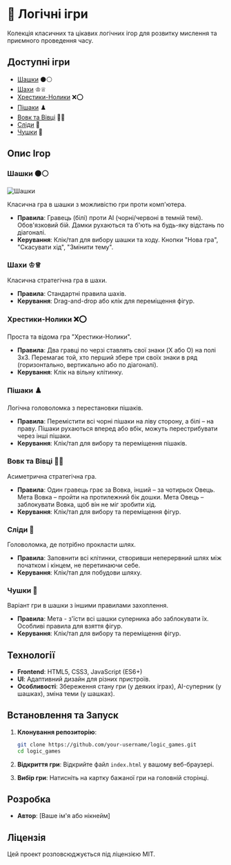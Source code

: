 # 🧠 Логічні ігри

Колекція класичних та цікавих логічних ігор для розвитку мислення та приємного проведення часу.

## Доступні ігри

- [Шашки](#шашки) ⚫⚪
- [Шахи](#шахи) ♔♕
- [Хрестики-Нолики](#хрестики-нолики) ❌⭕
- [Пішаки](#пішаки) ♟️
- [Вовк та Вівці](#вовк-та-вівці) 🐺🐑
- [Сліди](#сліди) 👣
- [Чушки](#чушки) 🐗

## Опис Ігор

### Шашки ⚫⚪

![Шашки](https://i.imgur.com/UxfyY8e.png)

Класична гра в шашки з можливістю гри проти комп'ютера.

- **Правила**: Гравець (білі) проти AI (чорні/червоні в темній темі). Обов'язковий бій. Дамки рухаються та б'ють на будь-яку відстань по діагоналі.
- **Керування**: Клік/тап для вибору шашки та ходу. Кнопки "Нова гра", "Скасувати хід", "Змінити тему".

### Шахи ♔♕

Класична стратегічна гра в шахи.

- **Правила**: Стандартні правила шахів.
- **Керування**: Drag-and-drop або клік для переміщення фігур.

### Хрестики-Нолики ❌⭕

Проста та відома гра "Хрестики-Нолики".

- **Правила**: Два гравці по черзі ставлять свої знаки (X або O) на полі 3x3. Перемагає той, хто перший збере три своїх знаки в ряд (горизонтально, вертикально або по діагоналі).
- **Керування**: Клік на вільну клітинку.

### Пішаки ♟️

Логічна головоломка з перестановки пішаків.

- **Правила**: Перемістити всі чорні пішаки на ліву сторону, а білі – на праву. Пішаки рухаються вперед або вбік, можуть перестрибувати через інші пішаки.
- **Керування**: Клік/тап для вибору та переміщення пішаків.

### Вовк та Вівці 🐺🐑

Асиметрична стратегічна гра.

- **Правила**: Один гравець грає за Вовка, інший – за чотирьох Овець. Мета Вовка – пройти на протилежний бік дошки. Мета Овець – заблокувати Вовка, щоб він не міг зробити хід.
- **Керування**: Клік/тап для вибору та переміщення фігур.

### Сліди 👣

Головоломка, де потрібно прокласти шлях.

- **Правила**: Заповнити всі клітинки, створивши неперервний шлях між початком і кінцем, не перетинаючи себе.
- **Керування**: Клік/тап для побудови шляху.

### Чушки 🐗

Варіант гри в шашки з іншими правилами захоплення.

- **Правила**: Мета - з'їсти всі шашки суперника або заблокувати їх. Особливі правила для взяття фігур.
- **Керування**: Клік/тап для вибору та переміщення фігур.

## Технології

- **Frontend**: HTML5, CSS3, JavaScript (ES6+)
- **UI**: Адаптивний дизайн для різних пристроїв.
- **Особливості**: Збереження стану гри (у деяких іграх), AI-суперник (у шашках), зміна теми (у шашках).

## Встановлення та Запуск

1. **Клонування репозиторію**:
   ```bash
   git clone https://github.com/your-username/logic_games.git
   cd logic_games
   ```

2. **Відкриття гри**:
   Відкрийте файл `index.html` у вашому веб-браузері.

3. **Вибір гри**:
   Натисніть на картку бажаної гри на головній сторінці.

## Розробка

- **Автор**: [Ваше ім'я або нікнейм]

## Ліцензія

Цей проект розповсюджується під ліцензією MIT. 